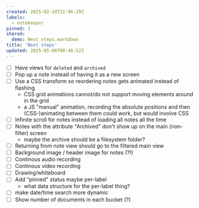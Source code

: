 ```yaml
---
created: 2025-02-10T22:06:29Z
labels:
  - notekeeper
pinned: 1
shared:
  demo: Next_steps.markdown
title: 'Next steps'
updated: 2025-05-06T08:46:52Z
---
```

*   [ ]  Have views for `deleted` and `archived`
*   [ ]  Pop up a note instead of having it as a new screen
*   [ ]  Use a CSS transform so reordering notes gets animated instead of flashing
    *   CSS grid animations cannot/do not support moving elements around in the grid
    *   a JS "manual" animation, recording the absolute positions and then (CSS-)animating between them could work, but would involve CSS
*   [ ]  Infinite scroll for notes instead of loading all notes all the time
*   [ ]  Notes with the attribute "Archived" don't show up on the main (non-filter) screen
    *   maybe the archive should be a filesystem folder?
*   [ ]  Returning from note view should go to the filtered main view
*   [ ]  Background image / header image for notes (?!)
*   [ ]  Continous audio recording
*   [ ]  Continous video recording
*   [ ]  Drawing/whiteboard
*   [ ]  Add "pinned" status maybe per-label
    *   what data structure for the per-label thing?
*   [ ] make date/time search more dynamic
*   [ ] Show number of documents in each bucket (?)
